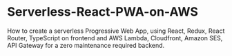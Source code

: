 # Serverless-React-PWA-on-AWS
How to create a serverless Progressive Web App, using React, Redux, React Router, TypeScript on frontend and AWS Lambda, Cloudfront, Amazon SES, API Gateway for a zero maintenance required backend.
